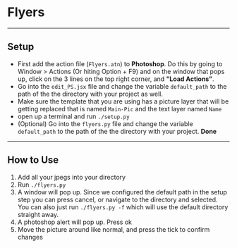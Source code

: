 # Flyers
---
## Setup
- First add the action file (`Flyers.atn`) to **Photoshop**. Do this by going to Window > Actions (Or hiting Option + F9) and on the window that pops up, click on the 3 lines on the top right corner, and **"Load    Actions"**.
- Go into the `edit_PS.jsx` file and change the variable `default_path` to the path of the the directory with your project as well.
- Make sure the template that you are using has a picture layer that will be getting replaced that is named `Main-Pic` and the text layer named `Name`
- open up a terminal and run `./setup.py`
- (Optional) Go into the `flyers.py` file and change the variable `default_path` to the path of the the directory with your project.
**Done**
---

## How to Use
1. Add all your jpegs into your directory
2. Run `./flyers.py`
3. A window will pop up. Since we configured the default path in the setup step you can press cancel, or navigate to the directory and selected. You can also just run `./flyers.py -f` which will use the default directory straight away.
4. A photoshop alert will pop up. Press ok
5. Move the picture around like normal, and press the tick to confirm changes 
